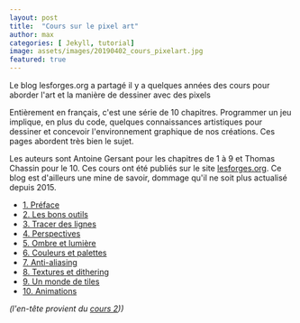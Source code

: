 ```yaml
---
layout: post
title:  "Cours sur le pixel art"
author: max
categories: [ Jekyll, tutorial]
image: assets/images/20190402_cours_pixelart.jpg
featured: true
---
```

Le blog lesforges.org a partagé il y a quelques années des cours pour aborder l'art et la manière de dessiner avec des pixels

Entièrement en français, c'est une série de 10 chapitres. Programmer un jeu implique, en plus du code, quelques connaissances artistiques pour dessiner et concevoir l'environnement graphique de nos créations. Ces pages abordent très bien le sujet.

Les auteurs sont Antoine Gersant pour les chapitres de 1 à 9 et Thomas Chassin pour le 10. Ces cours ont été publiés sur le site  [lesforges.org](http://www.lesforges.org/article/ld25?scroll_to=article). Ce blog est d'ailleurs une mine de savoir, dommage qu'il ne soit plus actualisé depuis 2015.

- [1. Préface](http://www.lesforges.org/article/cours-pixel-art-preface?scroll_to=article)
- [2. Les bons outils](http://www.lesforges.org/article/cours-pixel-art-logiciels?scroll_to=article)
- [3. Tracer des lignes](http://www.lesforges.org/article/cours-pixel-art-lignes?scroll_to=article)
- [4. Perspectives](http://www.lesforges.org/article/cours-pixel-art-perspective?scroll_to=article)
- [5. Ombre et lumière](http://www.lesforges.org/article/cours-pixel-art-shading?scroll_to=article)
- [6. Couleurs et palettes](http://www.lesforges.org/article/couleurs?scroll_to=article)
- [7. Anti-aliasing](http://www.lesforges.org/article/cours-pixel-art-anti-aliasing?scroll_to=article)
- [8. Textures et dithering](http://www.lesforges.org/article/cours-pixel-art-textures?scroll_to=article)
- [9. Un monde de tiles](http://www.lesforges.org/article/cours-pixel-art-tiles?scroll_to=article)
- [10. Animations](http://www.lesforges.org/article/pixel-art-chapitre-10-animation?scroll_to=article)


_(l'en-tête provient du_ [_cours 2_](http://www.lesforges.org/article/cours-pixel-art-logiciels?scroll_to=article)_))_
<!--stackedit_data:
eyJoaXN0b3J5IjpbLTUyNzA0NDA1OCwtMjA2NTY4MjM0MiwxNT
A1NjY4NzksODQ4MzIyMjQyLC04MDM2NjkwMzYsLTIwNjI5MTY1
ODIsMTEyMjg1NjQ4NSwxMDI2Nzk3MTI2XX0=
-->